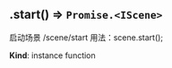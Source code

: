 <a name="module_miot/service/scene--module.exports.IScene+start"></a>

## .start() ⇒ <code>Promise.&lt;IScene&gt;</code>
启动场景 /scene/start
用法：scene.start();

**Kind**: instance function  
